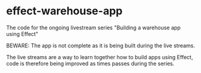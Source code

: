 # effect-warehouse-app

The code for the ongoing livestream series "Building a warehouse app using Effect"

BEWARE: The app is not complete as it is being built during the live streams.

The live streams are a way to learn together how to build apps using Effect, code is therefore being improved as times passes during the series.
